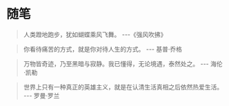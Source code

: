 # 随笔

> 人类蹬地跑步，犹如蝴蝶乘风飞舞。    ---《强风吹拂》

> 你看待痛苦的方式，就是你对待人生的方式。   --- 基普·乔格

> 万物皆奇迹，乃至黑暗与寂静。我已懂得，无论境遇，泰然处之。  --- 海伦·凯勒

> 世界上只有一种真正的英雄主义，就是在认清生活真相之后依然热爱生活。  --- 罗曼·罗兰
